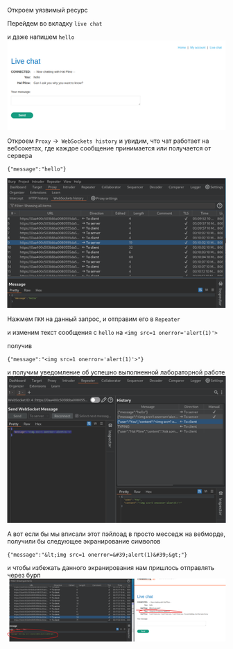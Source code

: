 Откроем уязвимый ресурс

Перейдем во вкладку `live chat`

и даже напишем `hello`
![img](https://github.com/adyatlove/PortSwiggerAcademy/blob/main/18.%20WebSockets/1.%20Manipulating%20WebSocket%20messages%20to%20exploit%20vulnerabilities/pics%20for%20walkthrough/1.png)

Откроем `Proxy` ->` WebSockets history` и увидим, что чат работает на вебсокетах, где каждое сообщение принимается или получается от сервера
```
{"message":"hello"}
```
![img](https://github.com/adyatlove/PortSwiggerAcademy/blob/main/18.%20WebSockets/1.%20Manipulating%20WebSocket%20messages%20to%20exploit%20vulnerabilities/pics%20for%20walkthrough/2.png)


Нажмем `ПКМ` на данный запрос, и отправим его в `Repeater`

и изменим текст сообщения с `hello` на `<img src=1 onerror='alert(1)'>`

получив
```
{"message":"<img src=1 onerror='alert(1)'>"}
```
и получим уведомление об успешно выполненной лабораторной работе
![img](https://github.com/adyatlove/PortSwiggerAcademy/blob/main/18.%20WebSockets/1.%20Manipulating%20WebSocket%20messages%20to%20exploit%20vulnerabilities/pics%20for%20walkthrough/3.png)

А вот если бы мы вписали этот пэйлоад в просто месседж на вебморде, получили бы следующее экранирование символов
```
{"message":"&lt;img src=1 onerror=&#39;alert(1)&#39;&gt;"}
```
и чтобы избежать данного экранирования нам пришлось отправлять через бурп
![img](https://github.com/adyatlove/PortSwiggerAcademy/blob/main/18.%20WebSockets/1.%20Manipulating%20WebSocket%20messages%20to%20exploit%20vulnerabilities/pics%20for%20walkthrough/4.png)
